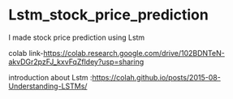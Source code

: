 # Lstm_stock_price_prediction

I made stock price prediction using Lstm

colab link-https://colab.research.google.com/drive/102BDNTeN-akvDGr2pzFJ_kxvFqZfldey?usp=sharing

introduction about Lstm :https://colah.github.io/posts/2015-08-Understanding-LSTMs/




